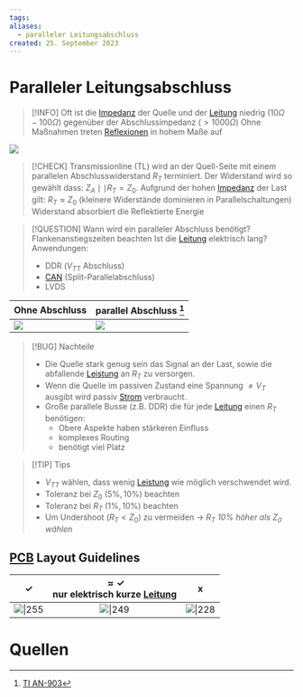 ```yaml
---
tags: 
aliases:
  - paralleler Leitungsabschluss
created: 25. September 2023
---
```


# Paralleler Leitungsabschluss

> [!INFO] Oft ist die [Impedanz](../Elektrotechnik/Impedanz.md) der Quelle und der [Leitung](../HF-Technik/Leitungstheorie.md) niedrig ($10\Omega-100\Omega$) gegenüber der Abschlussimpedanz ($>1000\Omega$)
> Ohne Maßnahmen treten [Reflexionen](../HF-Technik/Reflexionsfaktor.md) in hohem Maße auf

![](assets/ParallelTerm.png)

> [!CHECK] Transmissionline (TL) wird an der Quell-Seite mit einem parallelen Abschlusswiderstand $R_{T}$ terminiert. 
> Der Widerstand wird so gewählt dass: $Z_{A}\mid\mid R_{T} = Z_{0}$.
> Aufgrund der hohen [Impedanz](../Elektrotechnik/Impedanz.md) der Last gilt: $R_{T}\approx Z_{0}$ (kleinere Widerstände dominieren in Parallelschaltungen)
> Widerstand absorbiert die Reflektierte Energie
> 

> [!QUESTION] Wann wird ein paralleler Abschluss benötigt?
> Flankenanstiegszeiten beachten
> Ist die [Leitung](../HF-Technik/Leitungstheorie.md) elektrisch lang?
> Anwendungen:
> - DDR ($V_{TT}$ Abschluss)
> - [CAN](../Digitaltechnik/Interfaces/CAN.md) (Split-Parallelabschluss)
> - LVDS

 | Ohne Abschluss                                  | parallel Abschluss [^1] |
 | ----------------------------------------------- | ------------------ |
 | ![](assets/Pasted%20image%2020230925143246.png) | ![](assets/Pasted%20image%2020230925143254.png)                   |

> [!BUG] Nachteile
> - Die Quelle stark genug sein das Signal an der Last, sowie die abfallende [Leistung](../Elektrotechnik/elektrische%20Leistung.md) an $R_{T}$  zu versorgen.
> - Wenn die Quelle im passiven Zustand eine Spannung $\neq V_{T}$ ausgibt wird passiv [Strom](../Elektrotechnik/elektrischer%20Strom.md) verbraucht.
> - Große parallele Busse (z.B. DDR) die für jede [Leitung](../HF-Technik/Leitungstheorie.md) einen $R_{T}$ benötigen:
> 	- Obere Aspekte haben stärkeren Einfluss
> 	- komplexes Routing
> 	- benötigt viel Platz

> [!TIP] Tips
> - $V_{TT}$ wählen, dass wenig [Leistung](../Elektrotechnik/elektrische%20Leistung.md) wie möglich verschwendet wird.
> - Toleranz bei $Z_{0}$ ($5\%, 10\%$) beachten
> - Toleranz bei $R_{T}$ ($1\%, 10\%$) beachten
> - Um Undershoot ($R_{T}<Z_{0}$) zu vermeiden $\to$ *$R_{T}$ $10\%$ höher als $Z_{0}$ wählen*

## [PCB](PCB-Layout.md) Layout Guidelines

|         $\checkmark$          | $\approx\checkmark$  <br> nur elektrisch kurze [Leitung](../HF-Technik/Leitungstheorie.md) |  x  |
|:-----------------------------:|:------------------------------------------------------------------------------------------:|:---:|
| ![\|255](assets/ParTerm1.png) |                               ![\|249](assets/ParTerm2.png)                                | ![\|228](assets/ParTerm3.png)    |


# Quellen

[^1]: [TI AN-903](https://www.ti.com/lit/an/snla034b/snla034b.pdf?ts=1695571735636&ref_url=https%253A%252F%252Fwww.google.com%252F)
